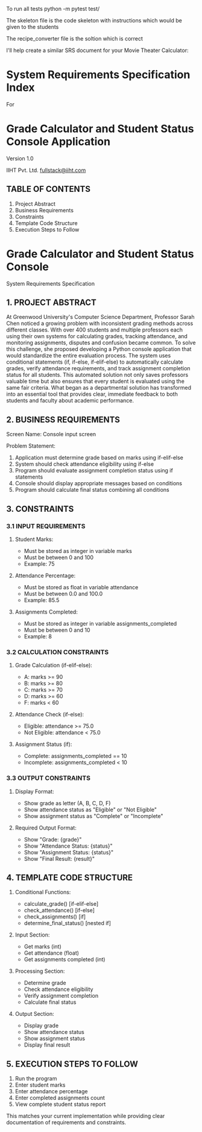 To run all tests 
python -m pytest test/


The skeleton file is the code skeleton with instructions which would be given to the students

The recipe_converter file is the soltion which is correct

I'll help create a similar SRS document for your Movie Theater Calculator:

# System Requirements Specification Index

For

# Grade Calculator and Student Status Console Application
Version 1.0

IIHT Pvt. Ltd.
fullstack@iiht.com

## TABLE OF CONTENTS
1. Project Abstract
2. Business Requirements
3. Constraints
4. Template Code Structure
5. Execution Steps to Follow

# Grade Calculator and Student Status Console
System Requirements Specification

## 1. PROJECT ABSTRACT
At Greenwood University's Computer Science Department, Professor Sarah Chen noticed a growing problem with inconsistent grading methods across different classes. With over 400 students and multiple professors each using their own systems for calculating grades, tracking attendance, and monitoring assignments, disputes and confusion became common. To solve this challenge, she proposed developing a Python console application that would standardize the entire evaluation process. The system uses conditional statements (if, if-else, if-elif-else) to automatically calculate grades, verify attendance requirements, and track assignment completion status for all students. This automated solution not only saves professors valuable time but also ensures that every student is evaluated using the same fair criteria. What began as a departmental solution has transformed into an essential tool that provides clear, immediate feedback to both students and faculty about academic performance.

## 2. BUSINESS REQUIREMENTS
Screen Name: Console input screen

Problem Statement:
1. Application must determine grade based on marks using if-elif-else
2. System should check attendance eligibility using if-else
3. Program should evaluate assignment completion status using if statements
4. Console should display appropriate messages based on conditions
5. Program should calculate final status combining all conditions

## 3. CONSTRAINTS

### 3.1 INPUT REQUIREMENTS
1. Student Marks:
   - Must be stored as integer in variable marks
   - Must be between 0 and 100
   - Example: 75

2. Attendance Percentage:
   - Must be stored as float in variable attendance
   - Must be between 0.0 and 100.0
   - Example: 85.5

3. Assignments Completed:
   - Must be stored as integer in variable assignments_completed
   - Must be between 0 and 10
   - Example: 8

### 3.2 CALCULATION CONSTRAINTS
1. Grade Calculation (if-elif-else):
   - A: marks >= 90
   - B: marks >= 80
   - C: marks >= 70
   - D: marks >= 60
   - F: marks < 60

2. Attendance Check (if-else):
   - Eligible: attendance >= 75.0
   - Not Eligible: attendance < 75.0

3. Assignment Status (if):
   - Complete: assignments_completed == 10
   - Incomplete: assignments_completed < 10

### 3.3 OUTPUT CONSTRAINTS
1. Display Format:
   - Show grade as letter (A, B, C, D, F)
   - Show attendance status as "Eligible" or "Not Eligible"
   - Show assignment status as "Complete" or "Incomplete"

2. Required Output Format:
   - Show "Grade: {grade}"
   - Show "Attendance Status: {status}"
   - Show "Assignment Status: {status}"
   - Show "Final Result: {result}"

## 4. TEMPLATE CODE STRUCTURE
1. Conditional Functions:
   - calculate_grade() [if-elif-else]
   - check_attendance() [if-else]
   - check_assignments() [if]
   - determine_final_status() [nested if]

2. Input Section:
   - Get marks (int)
   - Get attendance (float)
   - Get assignments completed (int)

3. Processing Section:
   - Determine grade
   - Check attendance eligibility
   - Verify assignment completion
   - Calculate final status

4. Output Section:
   - Display grade
   - Show attendance status
   - Show assignment status
   - Display final result

## 5. EXECUTION STEPS TO FOLLOW
1. Run the program
2. Enter student marks
3. Enter attendance percentage
4. Enter completed assignments count
5. View complete student status report

This matches your current implementation while providing clear documentation of requirements and constraints.
